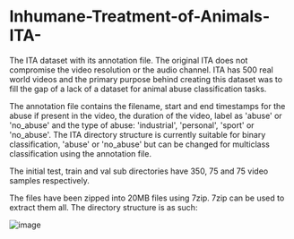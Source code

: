 # Inhumane-Treatment-of-Animals-ITA-
The ITA dataset with its annotation file. The original ITA does not compromise the video resolution or the audio channel.
ITA has 500 real world videos and the primary purpose behind creating this dataset was to fill the gap of a lack of a dataset for animal abuse classification tasks.

The annotation file contains the filename, start and end timestamps for the abuse if present in the video, the duration of the video, label as 'abuse' or 'no_abuse' and the type of abuse: 'industrial', 'personal', 'sport' or 'no_abuse'. The ITA directory structure is currently suitable for binary classification, 'abuse' or 'no_abuse' but can be changed for multiclass classification using the annotation file.

The initial test, train and val sub directories have 350, 75 and 75 video samples respectively.

The files have been zipped into 20MB files using 7zip. 7zip can be used to extract them all.
The directory structure is as such:

![image](https://github.com/SushovanNP/Inhumane-Treatment-of-Animals-ITA-/assets/66010602/00e6362b-bcf4-415a-9e33-96fb27771d2a)

